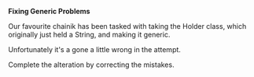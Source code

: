 <b>Fixing Generic Problems</b>

Our favourite chainik has been tasked with taking the Holder class, which originally just held a String, and making it generic.

Unfortunately it's a gone a little wrong in the attempt.

Complete the alteration by correcting the mistakes.